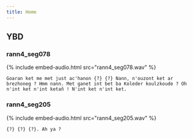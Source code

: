 ```yaml
---
title: Home
---
```


## YBD


### rann4_seg078
{% include embed-audio.html src="rann4_seg078.wav" %}

`Goaran ket me met just ac'hanon {?} {?} Nann, n'ouzont ket ar brezhoneg ? Hmm nann. Met ganet int bet ba Koleder koulzkoude ? Oh n'int ket n'int ketañ ! N'int ket n'int ket.`


### rann4_seg205

{% include embed-audio.html src="rann4_seg205.wav" %}

`{?} {?} {?}. Ah ya ?`


